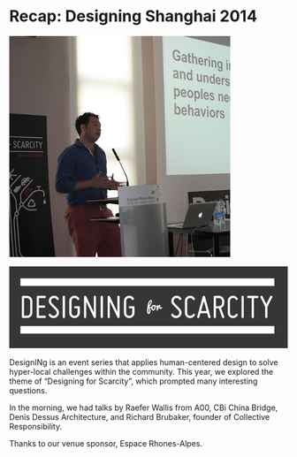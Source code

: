 # Recap: Designing Shanghai 2014

<img class="hero_hidden" src="/events/images/14999355598_2b54143d19_c.jpg" />

![](/events/images/designing_for_scarcity.gif)

DesignINg is an event series that applies human-centered design to solve hyper-local challenges within the community. This year, we explored the theme of “Designing for Scarcity”, which prompted many interesting questions.

In the morning, we had talks by Raefer Wallis from A00, CBi China Bridge, Denis Dessus Architecture, and Richard Brubaker, founder of Collective Responsibility.

Thanks to our venue sponsor, Espace Rhones-Alpes.
